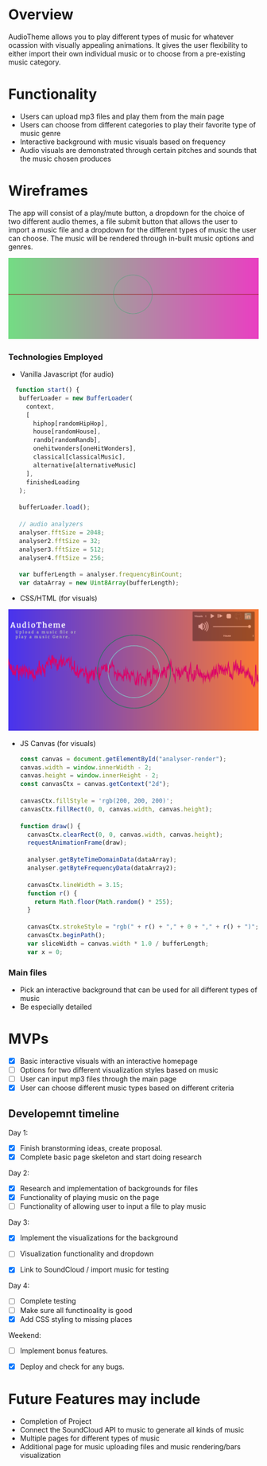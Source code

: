 # Overview

AudioTheme allows you to play different types of music for whatever ocassion with visually appealing animations. It gives the user flexibility to either import their own individual music or to choose from a pre-existing music category. 

# Functionality
   * Users can upload mp3 files and play them from the main page
   * Users can choose from different categories to play their favorite type of music genre
   * Interactive background with music visuals based on frequency
   * Audio visuals are demonstrated through certain pitches and sounds that the music chosen produces

# Wireframes
The app will consist of a play/mute button, a dropdown for the choice of two different audio themes, a file submit button that allows the user to import a music file and a dropdown for the different types of music the user can choose. The music will be rendered through in-built music options and genres. 

<img src="./assets/images/ss5.png">

### Technologies Employed
 * Vanilla Javascript (for audio)

 ```javascript
   function start() {
    bufferLoader = new BufferLoader(
      context,
      [
        hiphop[randomHipHop],
        house[randomHouse],
        randb[randomRandb],
        onehitwonders[oneHitWonders],
        classical[classicalMusic],
        alternative[alternativeMusic]
      ],
      finishedLoading
    );

    bufferLoader.load();
    
    // audio analyzers
    analyser.fftSize = 2048;
    analyser2.fftSize = 32;
    analyser3.fftSize = 512;
    analyser4.fftSize = 256;

    var bufferLength = analyser.frequencyBinCount;
    var dataArray = new Uint8Array(bufferLength);
 ```
 * CSS/HTML (for visuals)

<img src="./assets/images/photo2.png">

 * JS Canvas (for visuals)
    ```javascript
    const canvas = document.getElementById("analyser-render");
    canvas.width = window.innerWidth - 2;
    canvas.height = window.innerHeight - 2;
    const canvasCtx = canvas.getContext("2d");

    canvasCtx.fillStyle = 'rgb(200, 200, 200)';
    canvasCtx.fillRect(0, 0, canvas.width, canvas.height);

    function draw() {
      canvasCtx.clearRect(0, 0, canvas.width, canvas.height);
      requestAnimationFrame(draw);

      analyser.getByteTimeDomainData(dataArray);
      analyser.getByteFrequencyData(dataArray2);

      canvasCtx.lineWidth = 3.15;
      function r() {
        return Math.floor(Math.random() * 255);
      }

      canvasCtx.strokeStyle = "rgb(" + r() + "," + 0 + "," + r() + ")";
      canvasCtx.beginPath();
      var sliceWidth = canvas.width * 1.0 / bufferLength;
      var x = 0;
     ``` 

### Main files
 * Pick an interactive background that can be used for all different types of music
 * Be especially detailed

# MVPs
 * [X] Basic interactive visuals with an interactive homepage
 * [ ] Options for two different visualization styles based on music
 * [ ] User can input mp3 files through the main page
 * [X] User can choose different music types based on different criteria

## Developemnt timeline

Day 1:
 * [X] Finish branstorming ideas, create proposal.
 * [X] Complete basic page skeleton and start doing research
 
Day 2:
 * [X] Research and implementation of backgrounds for files
 * [X] Functionality of playing music on the page
 * [ ] Functionality of allowing user to input a file to play music

Day 3:
 * [X] Implement the visualizations for the background
 * [ ] Visualization functionality and dropdown
 * [X] Link to SoundCloud / import music for testing

 
Day 4:
 * [ ] Complete testing 
 * [ ] Make sure all functinoality is good
 * [X] Add CSS styling to missing places
 
Weekend:
 * [ ] Implement bonus features.
 * [X] Deploy and check for any bugs.
 
 
# Future Features may include
 * Completion of Project
 * Connect the SoundCloud API to music to generate all kinds of music
 * Multiple pages for different types of music
 * Additional page for music uploading files and music rendering/bars visualization
